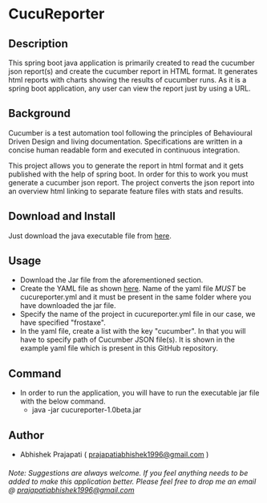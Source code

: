 # CucuReporter

## Description
This spring boot java application is primarily created to read the cucumber json report(s) and create the cucumber report in HTML format. It generates html reports with charts showing the results of cucumber runs. As it is a spring boot application, any user can view the report just by using a URL.
  
## Background
Cucumber is a test automation tool following the principles of Behavioural Driven Design and living documentation. Specifications are written in a concise human readable form and executed in continuous integration.

This project allows you to generate the report in html format and it gets published with the help of spring boot. In order for this to work you must generate a cucumber json report. The project converts the json report into an overview html linking to separate feature files with stats and results.
  
## Download and Install
Just download the java executable file from [here](https://github.com/frostyaxe/CucuReporter/blob/CucuReporter/1.0beta/cucureporter-1.0beta.jar).

## Usage
* Download the Jar file from the aforementioned section.
* Create the YAML file as shown [here](https://github.com/frostyaxe/CucuReporter/blob/CucuReporter/1.0beta/cucureporter.yml). Name of the yaml file *MUST* be cucureporter.yml and it must be present in the same folder where you have downloaded the jar file.
* Specify the name of the project in cucureporter.yml file in our case, we have specified "frostaxe".
* In the yaml file, create a list with the key "cucumber". In that you will have to specify path of Cucumber JSON file(s). It is shown in the example yaml file which is present in this GitHub repository.

## Command 
* In order to run the application, you will have to run the executable jar file with the below command.
    * java -jar cucureporter-1.0beta.jar

## Author
* Abhishek Prajapati ( prajapatiabhishek1996@gmail.com )

###### Note: Suggestions are always welcome. If you feel anything needs to be added to make this application better. Please feel free to drop me an email @ prajapatiabhishek1996@gmail.com
